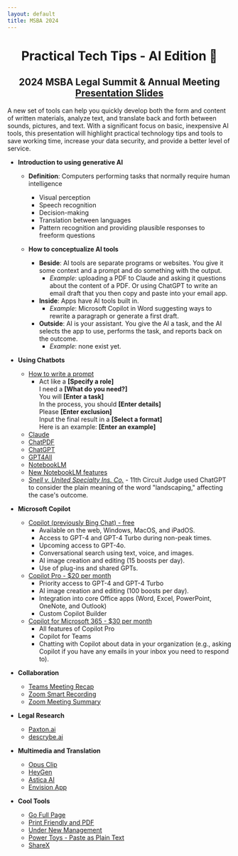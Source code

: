 ```yaml
---
layout: default
title: MSBA 2024
---
```


<h1 align="center"><strong>Practical Tech Tips - AI Edition</strong> 🎉</h1>
<h2 align="center">2024 MSBA Legal Summit & Annual Meeting <br />
<a href="files/Practical-AI-Slides-MSBA-2024.pdf">Presentation Slides</a></h2>

A new set of tools can help you quickly develop both the form and content of written materials, analyze text, and translate back and forth between sounds, pictures, and text. With a significant focus on basic, inexpensive AI tools, this presentation will highlight practical technology tips and tools to save working time, increase your data security, and provide a better level of service.

- **Introduction to using generative AI**
  - **Definition**: Computers performing tasks that normally require human intelligence
    - Visual perception​
    - Speech recognition​
    - Decision-making​
    - Translation between languages​
    - Pattern recognition and providing plausible responses to freeform questions

  - **How to conceptualize AI tools**
    - **Beside**: AI tools are separate programs or websites. You give it some context and a prompt and do something with the output.
      - *Example*: uploading a PDF to Claude and asking it questions about the content of a PDF. Or using ChatGPT to write an email draft that you then copy and paste into your email app.
    - **Inside**: Apps have AI tools built in.
      - *Example*: Microsoft Copilot in Word suggesting ways to rewrite a paragraph or generate a first draft.
    - **Outside**: AI is your assistant. You give the AI a task, and the AI selects the app to use, performs the task, and reports back on the outcome.
      - *Example*: none exist yet.

- **Using Chatbots**
  - [How to write a prompt](https://mitenmit.github.io/gpt/)
    - Act like a **[Specify a role]**  
      I need a **[What do you need?]**  
      You will **[Enter a task]**  
      In the process, you should **[Enter details]**  
      Please **[Enter exclusion]**  
      Input the final result in a **[Select a format]**  
      Here is an example: **[Enter an example]**  
  - [Claude](https://claude.ai/)
  - [ChatPDF](https://www.chatpdf.com/)
  - [ChatGPT](https://chat.openai.com/)
  - [GPT4All](https://gpt4all.io/index.html)
  - [NotebookLM](https://notebooklm.google.com/)
  - [New NotebookLM features](https://blog.google/technology/ai/notebooklm-goes-global-support-for-websites-slides-fact-check/)
  - [*Snell v. United Specialty Ins. Co.*](https://media.ca11.uscourts.gov/opinions/pub/files/202212581.pdf#page=25) - 11th Circuit Judge used ChatGPT to consider the plain meaning of the word "landscaping," affecting the case's outcome.

- **Microsoft Copilot**
  - [Copilot (previously Bing Chat) - free](https://copilot.microsoft.com/)
    - Available on the web, Windows, MacOS, and iPadOS.
    - Access to GPT-4 and GPT-4 Turbo during non-peak times.
    - Upcoming access to GPT-4o.
    - Conversational search using text, voice, and images.
    - AI image creation and editing (15 boosts per day).
    - Use of plug-ins and shared GPTs.
  - [Copilot Pro - $20 per month](https://www.microsoft.com/en-us/store/b/copilotpro)
    - Priority access to GPT-4 and GPT-4 Turbo
    - AI image creation and editing (100 boosts per day).
    - Integration into core Office apps (Word, Excel, PowerPoint, OneNote, and Outlook)
    - Custom Copilot Builder
  - [Copilot for Microsoft 365 - $30 per month](https://www.microsoft.com/en-us/microsoft-365/business/copilot-for-microsoft-365)
    - All features of Copilot Pro
    - Copilot for Teams
    - Chatting with Copilot about data in your organization (e.g., asking Copilot if you have any emails in your inbox you need to respond to).

- **Collaboration**
  - [Teams Meeting Recap](https://support.microsoft.com/en-us/office/meeting-recap-in-microsoft-teams-c2e3a0fe-504f-4b2c-bf85-504938f110ef)
  - [Zoom Smart Recording](https://support.zoom.com/hc/en/article?id=zm_kb&sysparm_article=KB0061101)
  - [Zoom Meeting Summary](https://support.zoom.com/hc/en/article?id=zm_kb&sysparm_article=KB0058013)

- **Legal Research**
  - [Paxton.ai](https://www.paxton.ai/)
  - [descrybe.ai](https://descrybe.ai/)

- **Multimedia and Translation**
  - [Opus Clip](https://www.opus.pro/)
  - [HeyGen](https://www.heygen.com/)
  - [Astica AI](https://astica.ai/)
  - [Envision App](https://www.letsenvision.com/app)

- **Cool Tools**
  - [Go Full Page](https://chromewebstore.google.com/detail/gofullpage-full-page-scre/fdpohaocaechififmbbbbbknoalclacl?hl=en&pli=1)
  - [Print Friendly and PDF](https://chromewebstore.google.com/detail/printfriendly-print-and-p/ohlencieiipommannpdfcmfdpjjmeolj)
  - [Under New Management](https://chromewebstore.google.com/detail/under-new-management/jppepdecgemgbgnjnnfjcmanlleioikj)
  - [Power Toys - Paste as Plain Text](https://learn.microsoft.com/en-us/windows/powertoys/advanced-paste)
  - [ShareX](https://getsharex.com/)
